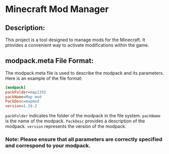 # Minecraft Mod Manager

## Description:
This project is a tool designed to manage mods for the Minecraft. It provides a convenient way to activate modifications within the game.

## modpack.meta File Format:
The modpack.meta file is used to describe the modpack and its parameters. Here is an example of the file format:

```ini
[modpack]
packFolder=map1192
packName=Map mod
PackDesc=mapmod
version=1.19.2
```

```packFolder``` indicates the folder of the modpack in the file system.
```packName``` is the name of the modpack.
```PackDesc``` provides a description of the modpack.
```version``` represents the version of the modpack.

### Note: Please ensure that all parameters are correctly specified and correspond to your modpack.
